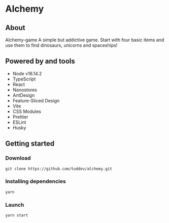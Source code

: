 # Alchemy

## About

Alchemy-game
A simple but addictive game. Start with four basic items and use them to find dinosaurs, unicorns and spaceships!

## Powered by and tools

- Node v16.14.2
- TypeScript
- React
- Nanostores
- AntDesign
- Feature-Sliced Design
- Vite
- CSS Modules
- Prettier
- ESLint
- Husky

## Getting started

### Download

`git clone https://github.com/tuddev/alchemy.git`

### Installing dependencies

`yarn`

### Launch

`yarn start`
